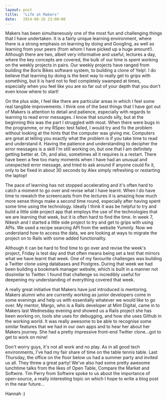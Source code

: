 ```yaml
---
layout: post
title:  "Life at Makers"
date:   2014-08-16 23:00:00
---
```


Makers has been simultaneously one of the most fun and challenging things that I have undertaken. It is a fairly unique learning environment, where there is a strong emphasis on learning by doing and Googling, as well as learning from your peers (from whom I have picked up a huge amount!). Although there are two, albeit very informative and useful, lectures a day, where the key concepts are covered, the bulk of our time is spent working on the weekly projects in pairs. Our weekly projects have ranged from building the Boris Bikes software system, to building a clone of Yelp!. I do believe that learning by doing is the best way to really get to grips with something, but it is hard not to feel completely swamped at times, especially when you feel like you are so far out of your depth that you don't even know where to start!

On the plus side, I feel like there are particular areas in which I feel some real tangible improvements. I think one of the best things that I have got out of Makers is attention to detail and patience, especially with regards to learning to read error messages. I know that sounds silly, but at the beginning this was the part I struggled with most. When there were bugs in the programme, or my RSpec test failed, I would try and fix the problem without looking at the hints that the computer was giving me. Computers are great at telling you exactly what the problem is if you take time to read and understand it. Having the patience and understanding to decipher the error messages is a skill I'm still working on, but one that I am definitely getting better at. Oh, and also, sometimes all it requires is a restart. There have been a few too many moments when I have had an unusual and unexpected error message, and tried to ask around if anyone could fix it, only to be fixed in about 30 seconds by Alex simply refreshing or restarting the laptop! 

The pace of learning has not stopped accelerating and it's often hard to catch a moment to go over and revise what I have learnt. When I do have time to rewatch the screencasts from the lectures it is amazing how much more sense things make a second time round, especially after having spent some time using the technology. Ideally I think it was be helpful to try and build a little side project app that employs the use of the technologies that we are learning that week, but it is often hard to find the time. In week 7, Nikesh and I started a little side project to try and get to grips with using APIs. We used a recipe searcing API from the website Yummly. Now we understand how to access the data, we are looking at ways to migrate the project on to Rails with some added functionality. 

Although it can be hard to find time to go over and revise the week's project, Friday is test day and that often means being set a test that mirrors what we have learnt that week. One of my favourite challenges was building a Twitter clone using databases and Postgres. During that week we had been building a bookmark manager website, which is built in a manner not dissimilar to Twitter. I found that challenge so incredibly useful for deepening my understanding of everything covered that week. 

A really great initiative that Makers have just introduced is mentoring. Makers alumni who are currently working as junior developers come in some evenings and help us with essentially whatever we would like to go over. My mentor, Margo, who is a Rails developer at Mint Digital, came in to Makers last Wednesday evening and showed us a Rails project she has been working on, tools she uses for debugging, and how she uses Github in the working world. It was really awesome to be able to recognise some similar features that we had in our own apps and to hear her about her Makers journey. She had a pretty impressive front-end Twitter clone...got to get to work on mine! 

Don't worry guys, it's not all work and no play. As in all good tech environments, I've had my fair share of time on the table tennis table. Last Thursday, the office on the floor below us had a summer party and invited us all. They threw a great party! We've also had some pretty awesome lunchtime talks from the likes of Open Table, Compare the Market and Softwire. Tim Perry from Softwire spoke to us about the importance of open-source, a really interesting topic on which I hope to write a blog post in the near future...

Hannah :)

